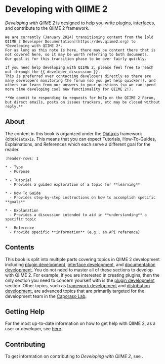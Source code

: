 # Developing with QIIME 2

*Developing with QIIME 2* is designed to help you write plugins, interfaces, and contribute to the QIIME 2 framework.

```{note}
We are currently (January 2024) transitioning content from the [old QIIME 2 Developer Documentation](https://dev.qiime2.org) to *Developing with QIIME 2*.
For as long as this note is here, there may be content there that is not covered here, so it may be worth referring to both documents.
Our goal is for this transition phase to be over fairly quickly.
```

```{note}
If you need help developing with QIIME 2, please feel free to reach out through the {{ developer_discussion }}.
This is preferred over contacting developers directly as there are many developers monitoring the forum (so you get help quicker!), and others can learn from our answers to your questions (so we can spend more time developing cool new functionality for QIIME 2!).

**We commit to responding to requests for help on the QIIME 2 Forum, but direct emails, posts on issues trackers, etc may be closed without reply.**
```

## About
The content in this book is organized under the [Diátaxis](https://diataxis.fr/) framework {cite}`diataxis`.
This means that you can expect Tutorials, How-To-Guides, Explainations, and References which each serve a different goal for the reader.

```{list-table}
:header-rows: 1

* - Type
  - Purpose

* - Tutorial
  - Provides a guided exploration of a topic for **learning**

* - How To Guide
  - Provides step-by-step instructions on how to accomplish specific **goals**

* - Explanation
  - Provides a discussion intended to aid in **understanding** a specific topic

* - Reference
  - Provide specific **information** (e.g., an API reference)
```

## Contents
This book is split into multiple parts covering topics in QIIME 2 development including [plugin development](plugin-intro), [interface development](interface-intro), and [documentation development](documentation-intro).
You do not need to master all of these sections to develop with QIIME 2.
For example, if you are interested in creating plugins, then the only section you need to concern yourself with is the [plugin development](plugin-intro) section.
Other topics, such as [framework development](framework-intro) and [distribution development](ci-intro), are advanced topics that are primarily targeted for the development team in the [Caporaso Lab](https://cap-lab.bio).

## Getting Help
For the most up-to-date information on how to get help with QIIME 2, as a user or developer, see [here](https://github.com/qiime2/.github/blob/main/SUPPORT.md).

## Contributing
To get information on contributing to *Developing with QIIME 2*, see [](contributing-to-dwq2). 

